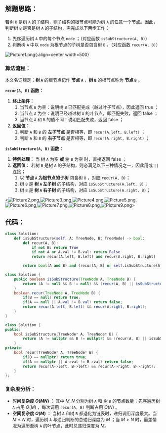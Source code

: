 ## 解题思路：

若树 `B` 是树 `A` 的子结构，则子结构的根节点可能为树 `A` 的任意一个节点。因此，判断树 `B` 是否是树 `A` 的子结构，需完成以下两步工作：

1. 先序遍历树 `A` 中的每个节点 `node` ；（对应函数 `isSubStructure(A, B)`）
2. 判断树 `A` 中以 `node` 为根节点的子树是否包含树 `B` 。（对应函数 `recur(A, B)`）

![Picture1.png](https://pic.leetcode-cn.com/1599290566-VhWsiQ-Picture1.png){:align=center width=500}

### 算法流程：

本文名词规定：**树 `A`** 的根节点记作 **节点 `A`** ，**树 `B`** 的根节点称为 **节点 `B`**  。  

**`recur(A, B)` 函数：**

1. **终止条件：**
    1. 当节点 `B` 为空：说明树 `B` 已匹配完成（越过叶子节点），因此返回 $\text{true}$ ；
    2. 当节点 `A` 为空：说明已经越过树 `A` 的叶节点，即匹配失败，返回 $\text{false}$ ；
    3. 当节点 `A` 和 `B` 的值不同：说明匹配失败，返回 $\text{false}$ ；
2. **返回值：**
    1. 判断 `A` 和 `B` 的 **左子节点** 是否相等，即 `recur(A.left, B.left)` ；
    2. 判断 `A` 和 `B` 的 **右子节点** 是否相等，即 `recur(A.right, B.right)` ；

**`isSubStructure(A, B)` 函数：**

1. **特例处理：** 当 树 `A` 为空 **或** 树 `B` 为空 时，直接返回 $\text{false}$ ；
2. **返回值：** 若树 `B` 是树 `A` 的子结构，则必满足以下三种情况之一，因此用或 `||` 连接；
    1. 以 **节点 `A` 为根节点的子树** 包含树 `B` ，对应 `recur(A, B)`；
    2. 树 `B` 是 **树 `A` 左子树** 的子结构，对应 `isSubStructure(A.left, B)`；
    3. 树 `B` 是 **树 `A` 右子树** 的子结构，对应 `isSubStructure(A.right, B)`；

<![Picture2.png](https://pic.leetcode-cn.com/1599290566-wdnbCE-Picture2.png),![Picture3.png](https://pic.leetcode-cn.com/1599290566-xOoQYJ-Picture3.png),![Picture4.png](https://pic.leetcode-cn.com/1599290566-WFqwOB-Picture4.png),![Picture5.png](https://pic.leetcode-cn.com/1599290566-qTdycS-Picture5.png),![Picture6.png](https://pic.leetcode-cn.com/1599290566-beTqAX-Picture6.png),![Picture7.png](https://pic.leetcode-cn.com/1599290566-JKuHpD-Picture7.png),![Picture8.png](https://pic.leetcode-cn.com/1599290566-wdAXGL-Picture8.png),![Picture9.png](https://pic.leetcode-cn.com/1599290566-JOToTY-Picture9.png)>

## 代码：

```Python []
class Solution:
    def isSubStructure(self, A: TreeNode, B: TreeNode) -> bool:
        def recur(A, B):
            if not B: return True
            if not A or A.val != B.val: return False
            return recur(A.left, B.left) and recur(A.right, B.right)

        return bool(A and B) and (recur(A, B) or self.isSubStructure(A.left, B) or self.isSubStructure(A.right, B))
```

```Java []
class Solution {
    public boolean isSubStructure(TreeNode A, TreeNode B) {
        return (A != null && B != null) && (recur(A, B) || isSubStructure(A.left, B) || isSubStructure(A.right, B));
    }
    boolean recur(TreeNode A, TreeNode B) {
        if(B == null) return true;
        if(A == null || A.val != B.val) return false;
        return recur(A.left, B.left) && recur(A.right, B.right);
    }
}
```

```C++ []
class Solution {
public:
    bool isSubStructure(TreeNode* A, TreeNode* B) {
        return (A != nullptr && B != nullptr) && (recur(A, B) || isSubStructure(A->left, B) || isSubStructure(A->right, B));
    }
private:
    bool recur(TreeNode* A, TreeNode* B) {
        if(B == nullptr) return true;
        if(A == nullptr || A->val != B->val) return false;
        return recur(A->left, B->left) && recur(A->right, B->right);
    }
};
```

### 复杂度分析：

- **时间复杂度 $O(MN)$ ：** 其中 $M, N$ 分别为树 `A` 和 树 `B` 的节点数量；先序遍历树 `A` 占用 $O(M)$ ，每次调用 `recur(A, B)` 判断占用 $O(N)$  。
- **空间复杂度 $O(M)$ ：** 当树 `A` 和树 `B` 都退化为链表时，递归调用深度最大。当 $M \leq N$ 时，遍历树 `A` 与递归判断的总递归深度为 $M$ ；当 $M>N$ 时，最差情况为遍历至树 `A` 的叶节点，此时总递归深度为 $M$。
